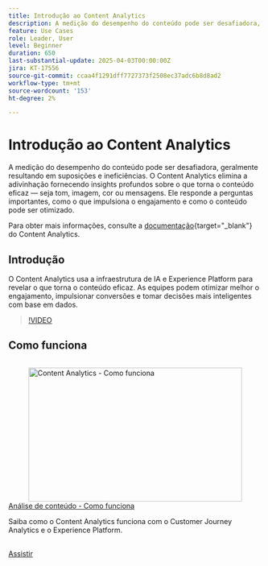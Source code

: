 ```yaml
---
title: Introdução ao Content Analytics
description: A medição do desempenho do conteúdo pode ser desafiadora, geralmente resultando em suposições e ineficiências. O Content Analytics elimina a adivinhação fornecendo insights profundos sobre o que torna o conteúdo eficaz.
feature: Use Cases
role: Leader, User
level: Beginner
duration: 650
last-substantial-update: 2025-04-03T00:00:00Z
jira: KT-17556
source-git-commit: ccaa4f1291dff7727373f2508ec37adc6b8d8ad2
workflow-type: tm+mt
source-wordcount: '153'
ht-degree: 2%

---
```


# Introdução ao Content Analytics

A medição do desempenho do conteúdo pode ser desafiadora, geralmente resultando em suposições e ineficiências. O Content Analytics elimina a adivinhação fornecendo insights profundos sobre o que torna o conteúdo eficaz — seja tom, imagem, cor ou mensagens. Ele responde a perguntas importantes, como o que impulsiona o engajamento e como o conteúdo pode ser otimizado.

Para obter mais informações, consulte a [documentação](https://experienceleague.adobe.com/en/docs/analytics-platform/using/content-analytics/content-analytics){target="_blank"} do Content Analytics.

## Introdução

O Content Analytics usa a infraestrutura de IA e Experience Platform para revelar o que torna o conteúdo eficaz. As equipes podem otimizar melhor o engajamento, impulsionar conversões e tomar decisões mais inteligentes com base em dados.

>[!VIDEO](https://video.tv.adobe.com/v/3457310/?learn=on&enablevpops)


## Como funciona

<!-- CARDS
{cta=Watch}
* how-it-works.md
-->
<!-- START CARDS HTML - DO NOT MODIFY BY HAND -->
<div class="columns">
    <div class="column is-half-tablet is-half-desktop is-one-third-widescreen" aria-label="Content Analytics - How it works">
        <div class="card" style="height: 100%; display: flex; flex-direction: column; height: 100%;">
            <div class="card-image">
                <figure class="image x-is-16by9">
                    <a href="how-it-works.md" title="Definir permissões para o Real-Time CDP Collaboration" target="_blank" rel="referrer">
                        <img class="is-bordered-r-small" src="https://video.tv.adobe.com/v/3457423/?format=jpeg&nocache=1742338375674" alt="Content Analytics - Como funciona"
                             style="width: 100%; aspect-ratio: 16 / 9; object-fit: cover; overflow: hidden; display: block; margin: auto;">
                    </a>
                </figure>
            </div>
            <div class="card-content is-padded-small" style="display: flex; flex-direction: column; flex-grow: 1; justify-content: space-between;">
                <div class="top-card-content">
                    <p class="headline is-size-6 has-text-weight-bold">
                        <a href="how-it-works.md" target="_blank" rel="referrer" title="Content Analytics - Como funciona">Análise de conteúdo - Como funciona</a>
                    </p>
                    <p class="is-size-6">Saiba como o Content Analytics funciona com o Customer Journey Analytics e o Experience Platform.</p>
                </div>
                <a href="how-it-works.md" target="_blank" rel="referrer" class="spectrum-Button spectrum-Button--outline spectrum-Button--primary spectrum-Button--sizeM" style="align-self: flex-start; margin-top: 1rem;">
                    <span class="spectrum-Button-label has-no-wrap has-text-weight-bold">Assistir</span>
                </a>
            </div>
        </div>
    </div>
</div>
<!-- END CARDS HTML - DO NOT MODIFY BY HAND -->
